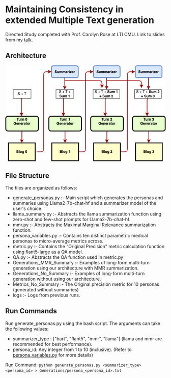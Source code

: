 # Maintaining Consistency in extended Multiple Text generation
Directed Study completed with Prof. Carolyn Rose at LTI CMU. Link to slides from my [talk](https://docs.google.com/presentation/d/1zlY9s2W3PjoNQGCccn--RVb1SED7rnF-8PxdK2IpguU/edit?usp=sharing).

## Architecture
![Cascaded summarizer-generator architecture diagram for the medical persona generation pipeline using Llamaa2](https://github.com/Aadit3003/llm-medical-personas/blob/f04bfb5ac348508b179a5a6ffec90bbbfb33259a/logs/Blog.drawio%20(1).png)

 ## File Structure
The files are organized as follows:
- generate_personas.py :- Main script which generates the personas and summaries using Llama2-7b-chat-hf and a summarizer model of the user's choice.
- llama_summary.py :- Abstracts the llama summarization function using zero-shot and few-shot prompts for Llama2-7b-chat-hf.
- mmr.py :- Abstracts the Maximal Marginal Relevance summarization function.
- persona_variables.py :- Contains ten distinct parametric medical personas to micro-average metrics across.
- metric.py :- Contains the "Original Precision" metric calculation function using flant5-large as a QA model.
- QA.py :- Abstracts the QA function used in metric.py
- Generations_MMR_Summary :- Examples of long-form multi-turn generation using our architecture with MMR summarization.
- Generations_No_Summary :- Examples of long-form multi-turn generation without using our architecture.
- Metrics_No_Summary :- The Original precision metric for 10 personas (generated without summaries)
- logs :- Logs from previous runs.

 ## Run Commands
Run generate_personas.py using the bash script. The arguments can take the following values:
- summarizer_type : ["bart", "flant5", "mmr", "llama"] (llama and mmr are recommended for best performance).
- persona_id: Any integer from 1 to 10 (inclusive). (Refer to [persona_variables.py](https://github.com/Aadit3003/llm-medical-personas/blob/9b057ab3556329284584082586a802529eeff508/persona_variables.py) for more details)

Run Command: `python generate_personas.py <summarizer_type> <persona_id> > Generations/persona_<persona_id>.txt`
